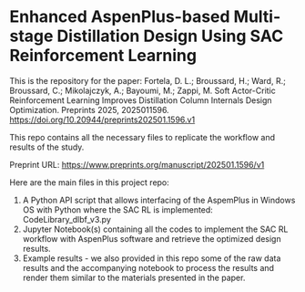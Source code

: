 # Enhanced AspenPlus-based Multi-stage Distillation Design Using SAC Reinforcement Learning
This is the repository for the paper: Fortela, D. L.; Broussard, H.; Ward, R.; Broussard, C.; Mikolajczyk, A.; Bayoumi, M.; Zappi, M. Soft Actor-Critic Reinforcement Learning Improves Distillation Column Internals Design Optimization. Preprints 2025, 2025011596. https://doi.org/10.20944/preprints202501.1596.v1

This repo contains all the necessary files to replicate the workflow and results of the study. 

Preprint URL: https://www.preprints.org/manuscript/202501.1596/v1 

Here are the main files in this project repo:
1. A Python API script that allows interfacing of the AspemPlus in Windows OS with Python where the SAC RL is implemented: CodeLibrary_dlbf_v3.py
2. Jupyter Notebook(s) containing all the codes to implement the SAC RL workflow with AspenPlus software and retrieve the optimized design results.
3. Example results - we also provided in this repo some of the raw data results and the accompanying notebook to process the results and render them similar to the materials presented in the paper.
